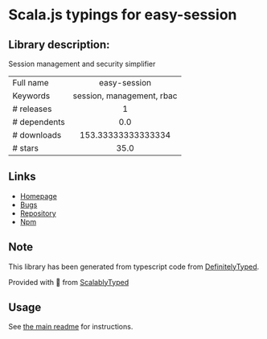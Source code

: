 
# Scala.js typings for easy-session


## Library description:
Session management and security simplifier

|                    |                 |
| ------------------ | :-------------: |
| Full name          | easy-session |
| Keywords           | session, management, rbac |
| # releases         | 1 |
| # dependents       | 0.0 |
| # downloads        | 153.33333333333334 |
| # stars            | 35.0 |

## Links
- [Homepage](https://github.com/DeadAlready/node-easy-session#readme)
- [Bugs](https://github.com/DeadAlready/node-easy-session/issues)
- [Repository](https://github.com/DeadAlready/node-easy-session)
- [Npm](https://www.npmjs.com/package/easy-session)
    


## Note
This library has been generated from typescript code from [DefinitelyTyped](https://definitelytyped.org).

Provided with :purple_heart: from [ScalablyTyped](https://github.com/oyvindberg/ScalablyTyped)

## Usage
See [the main readme](../../readme.md) for instructions.


